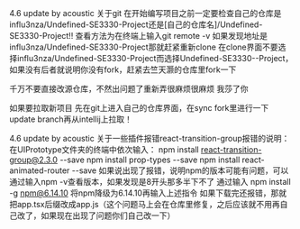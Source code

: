 4.6 update by acoustic
关于git
在开始编写项目之前一定要检查自己的仓库是influ3nza/Undefined-SE3330-Project还是[自己的仓库名]/Undefined-SE3330-Project!!
查看方法为在终端上输入git remote -v 如果发现地址是influ3nza/Undefined-SE3330-Project那就赶紧重新clone 在clone界面不要选择influ3nza/Undefined-SE3330-Project而选择Undefined-SE3330--Project，如果没有后者就说明你没有fork，赶紧去竺天灏的仓库里fork一下

千万不要直接改源仓库，不然出问题了重新弄很麻烦很麻烦 我莎了你

如果要拉取新项目 先在git上进入自己的仓库界面，在sync fork里进行一下update branch再从intellij上拉取！

4.6 update by acoustic
关于一些插件报错react-transition-group报错的说明： 
在UIPrototype文件夹的终端中依次输入：
npm install react-transition-group@2.3.0 --save
npm install prop-types --save
npm install react-animated-router --save
如果说出现了报错，说明npm的版本可能有问题，可以通过输入npm -v查看版本，如果发现是8开头那多半下不了
通过输入 npm install -g npm@6.14.10 将npm降级为6.14.10再输入上述指令
如果下载完还报错，那就把app.tsx后缀改成app.js（这个问题马上会在仓库里修复，之后应该就不用再自己改了，如果现在出现了问题你们自己改一下）
